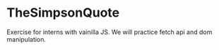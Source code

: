 # TheSimpsonQuote
Exercise for interns with vainilla JS.
We will practice fetch api and dom manipulation.
